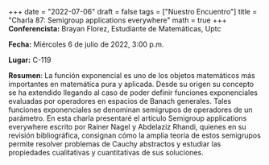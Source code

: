 +++
date  = "2022-07-06"
draft = false
tags  = ["Nuestro Encuentro"]
title = "Charla 87: Semigroup applications everywhere"
math  = true
+++
**Conferencista:** Brayan Florez, Estudiante de Matemáticas, Uptc

**Fecha:** Miércoles 6 de julio de 2022, 3:00 p.m.

**Lugar:** C-119 

**Resumen**:  La función exponencial es uno de los objetos matemáticos más importantes en matemática pura y aplicada. Desde su origen su concepto se ha extendido llegando al caso de poder definir funciones exponenciales evaluadas por operadores en espacios de Banach generales. Tales funciones exponenciales se denominan semigrupos de operadores de un parámetro. En esta charla presentaré el artículo Semigroup applications everywhere escrito por Rainer Nagel y Abdelaziz Rhandi, quienes en su revisión bibliográfica, consignan cómo la amplia teoría de estos semigrupos permite resolver problemas de Cauchy abstractos y estudiar las propiedades cualitativas y cuantitativas de sus soluciones. 

